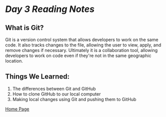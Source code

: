# *Day 3 Reading Notes*

## What is Git?
Git is a version control system that allows developers to work on the same code. It also tracks changes to the file, allowing the user to view, apply, and remove changes if necessary. Ultimately it is a collaboration tool, allowing developers to work on code even if they're not in the same geographic location.


## Things We Learned:

1. The differences between Git and GitHub
1. How to clone GitHub to our local computer
1. Making local changes using Git and pushing them to GitHub

[Home Page](index.md
)